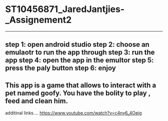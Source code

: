 # ST10456871_JaredJantjies-_Assignement2
-------
step 1: open android studio
step 2: choose an emulaotr to run the app through
step 3: run the app
step 4: open the app in the emultor
step 5: press the paly button
step 6: enjoy
------
This app is a game that allows to interact with a pet named goofy. You have the bolity to play , feed and clean him.
------
additinal links....
https://www.youtube.com/watch?v=c4ny6_4Oeig 
